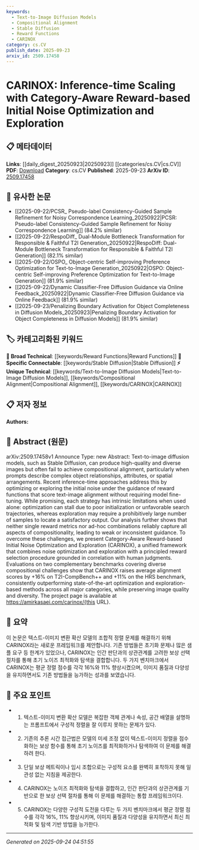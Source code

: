 ```yaml
---
keywords:
  - Text-to-Image Diffusion Models
  - Compositional Alignment
  - Stable Diffusion
  - Reward Functions
  - CARINOX
category: cs.CV
publish_date: 2025-09-23
arxiv_id: 2509.17458
---
```


<!-- KEYWORD_LINKING_METADATA:
{
  "processed_timestamp": "2025-09-24T04:51:55.108838",
  "vocabulary_version": "1.0",
  "selected_keywords": [
    "Text-to-Image Diffusion Models",
    "Compositional Alignment",
    "Stable Diffusion",
    "Reward Functions",
    "CARINOX"
  ],
  "rejected_keywords": [],
  "similarity_scores": {
    "Text-to-Image Diffusion Models": 0.78,
    "Compositional Alignment": 0.77,
    "Stable Diffusion": 0.8,
    "Reward Functions": 0.7,
    "CARINOX": 0.82
  },
  "extraction_method": "AI_prompt_based",
  "budget_applied": true,
  "candidates_json": {
    "candidates": [
      {
        "surface": "Text-to-image diffusion models",
        "canonical": "Text-to-Image Diffusion Models",
        "aliases": [
          "T2I Diffusion Models"
        ],
        "category": "unique_technical",
        "rationale": "This concept is central to the paper's focus on improving image generation from text, offering a unique technical insight.",
        "novelty_score": 0.75,
        "connectivity_score": 0.68,
        "specificity_score": 0.82,
        "link_intent_score": 0.78
      },
      {
        "surface": "Compositional alignment",
        "canonical": "Compositional Alignment",
        "aliases": [
          "Compositionality"
        ],
        "category": "unique_technical",
        "rationale": "The paper addresses challenges in achieving this alignment, making it a key technical focus.",
        "novelty_score": 0.7,
        "connectivity_score": 0.65,
        "specificity_score": 0.8,
        "link_intent_score": 0.77
      },
      {
        "surface": "Stable Diffusion",
        "canonical": "Stable Diffusion",
        "aliases": [],
        "category": "specific_connectable",
        "rationale": "A well-known model in the field, providing strong connectivity with related works.",
        "novelty_score": 0.4,
        "connectivity_score": 0.85,
        "specificity_score": 0.7,
        "link_intent_score": 0.8
      },
      {
        "surface": "Reward functions",
        "canonical": "Reward Functions",
        "aliases": [],
        "category": "broad_technical",
        "rationale": "Central to the optimization approach discussed, linking to broader machine learning techniques.",
        "novelty_score": 0.5,
        "connectivity_score": 0.75,
        "specificity_score": 0.6,
        "link_intent_score": 0.7
      },
      {
        "surface": "Category-Aware Reward-based Initial Noise Optimization and Exploration",
        "canonical": "CARINOX",
        "aliases": [
          "Category-Aware Optimization"
        ],
        "category": "unique_technical",
        "rationale": "A novel framework introduced by the authors, central to the paper's contributions.",
        "novelty_score": 0.9,
        "connectivity_score": 0.6,
        "specificity_score": 0.85,
        "link_intent_score": 0.82
      }
    ],
    "ban_list_suggestions": [
      "method",
      "performance",
      "experiment"
    ]
  },
  "decisions": [
    {
      "candidate_surface": "Text-to-image diffusion models",
      "resolved_canonical": "Text-to-Image Diffusion Models",
      "decision": "linked",
      "scores": {
        "novelty": 0.75,
        "connectivity": 0.68,
        "specificity": 0.82,
        "link_intent": 0.78
      }
    },
    {
      "candidate_surface": "Compositional alignment",
      "resolved_canonical": "Compositional Alignment",
      "decision": "linked",
      "scores": {
        "novelty": 0.7,
        "connectivity": 0.65,
        "specificity": 0.8,
        "link_intent": 0.77
      }
    },
    {
      "candidate_surface": "Stable Diffusion",
      "resolved_canonical": "Stable Diffusion",
      "decision": "linked",
      "scores": {
        "novelty": 0.4,
        "connectivity": 0.85,
        "specificity": 0.7,
        "link_intent": 0.8
      }
    },
    {
      "candidate_surface": "Reward functions",
      "resolved_canonical": "Reward Functions",
      "decision": "linked",
      "scores": {
        "novelty": 0.5,
        "connectivity": 0.75,
        "specificity": 0.6,
        "link_intent": 0.7
      }
    },
    {
      "candidate_surface": "Category-Aware Reward-based Initial Noise Optimization and Exploration",
      "resolved_canonical": "CARINOX",
      "decision": "linked",
      "scores": {
        "novelty": 0.9,
        "connectivity": 0.6,
        "specificity": 0.85,
        "link_intent": 0.82
      }
    }
  ]
}
-->

# CARINOX: Inference-time Scaling with Category-Aware Reward-based Initial Noise Optimization and Exploration

## 📋 메타데이터

**Links**: [[daily_digest_20250923|20250923]] [[categories/cs.CV|cs.CV]]
**PDF**: [Download](https://arxiv.org/pdf/2509.17458.pdf)
**Category**: cs.CV
**Published**: 2025-09-23
**ArXiv ID**: [2509.17458](https://arxiv.org/abs/2509.17458)

## 🔗 유사한 논문
- [[2025-09-22/PCSR_ Pseudo-label Consistency-Guided Sample Refinement for Noisy Correspondence Learning_20250922|PCSR: Pseudo-label Consistency-Guided Sample Refinement for Noisy Correspondence Learning]] (84.2% similar)
- [[2025-09-22/RespoDiff_ Dual-Module Bottleneck Transformation for Responsible & Faithful T2I Generation_20250922|RespoDiff: Dual-Module Bottleneck Transformation for Responsible & Faithful T2I Generation]] (82.1% similar)
- [[2025-09-22/OSPO_ Object-centric Self-improving Preference Optimization for Text-to-Image Generation_20250922|OSPO: Object-centric Self-improving Preference Optimization for Text-to-Image Generation]] (81.9% similar)
- [[2025-09-22/Dynamic Classifier-Free Diffusion Guidance via Online Feedback_20250922|Dynamic Classifier-Free Diffusion Guidance via Online Feedback]] (81.9% similar)
- [[2025-09-23/Penalizing Boundary Activation for Object Completeness in Diffusion Models_20250923|Penalizing Boundary Activation for Object Completeness in Diffusion Models]] (81.9% similar)

## 🏷️ 카테고리화된 키워드
**🧠 Broad Technical**: [[keywords/Reward Functions|Reward Functions]]
**🔗 Specific Connectable**: [[keywords/Stable Diffusion|Stable Diffusion]]
**⚡ Unique Technical**: [[keywords/Text-to-Image Diffusion Models|Text-to-Image Diffusion Models]], [[keywords/Compositional Alignment|Compositional Alignment]], [[keywords/CARINOX|CARINOX]]

## 📋 저자 정보

**Authors:** 

## 📄 Abstract (원문)

arXiv:2509.17458v1 Announce Type: new 
Abstract: Text-to-image diffusion models, such as Stable Diffusion, can produce high-quality and diverse images but often fail to achieve compositional alignment, particularly when prompts describe complex object relationships, attributes, or spatial arrangements. Recent inference-time approaches address this by optimizing or exploring the initial noise under the guidance of reward functions that score text-image alignment without requiring model fine-tuning. While promising, each strategy has intrinsic limitations when used alone: optimization can stall due to poor initialization or unfavorable search trajectories, whereas exploration may require a prohibitively large number of samples to locate a satisfactory output. Our analysis further shows that neither single reward metrics nor ad-hoc combinations reliably capture all aspects of compositionality, leading to weak or inconsistent guidance. To overcome these challenges, we present Category-Aware Reward-based Initial Noise Optimization and Exploration (CARINOX), a unified framework that combines noise optimization and exploration with a principled reward selection procedure grounded in correlation with human judgments. Evaluations on two complementary benchmarks covering diverse compositional challenges show that CARINOX raises average alignment scores by +16% on T2I-CompBench++ and +11% on the HRS benchmark, consistently outperforming state-of-the-art optimization and exploration-based methods across all major categories, while preserving image quality and diversity. The project page is available at https://amirkasaei.com/carinox/{this URL}.

## 📝 요약

이 논문은 텍스트-이미지 변환 확산 모델의 조합적 정렬 문제를 해결하기 위해 CARINOX라는 새로운 프레임워크를 제안합니다. 기존 방법들은 초기화 문제나 많은 샘플 요구 등 한계가 있었으나, CARINOX는 인간 판단과의 상관관계를 고려한 보상 선택 절차를 통해 초기 노이즈 최적화와 탐색을 결합합니다. 두 가지 벤치마크에서 CARINOX는 평균 정렬 점수를 각각 16%와 11% 향상시켰으며, 이미지 품질과 다양성을 유지하면서도 기존 방법들을 능가하는 성과를 보였습니다.

## 🎯 주요 포인트

- 1. 텍스트-이미지 변환 확산 모델은 복잡한 객체 관계나 속성, 공간 배열을 설명하는 프롬프트에서 구성적 정렬을 잘 이루지 못하는 문제가 있다.
- 2. 기존의 추론 시간 접근법은 모델의 미세 조정 없이 텍스트-이미지 정렬을 점수화하는 보상 함수를 통해 초기 노이즈를 최적화하거나 탐색하여 이 문제를 해결하려 한다.
- 3. 단일 보상 메트릭이나 임시 조합으로는 구성적 요소를 완벽히 포착하지 못해 일관성 없는 지침을 제공한다.
- 4. CARINOX는 노이즈 최적화와 탐색을 결합하고, 인간 판단과의 상관관계를 기반으로 한 보상 선택 절차를 통해 이 문제를 해결하는 통합 프레임워크이다.
- 5. CARINOX는 다양한 구성적 도전을 다루는 두 가지 벤치마크에서 평균 정렬 점수를 각각 16%, 11% 향상시키며, 이미지 품질과 다양성을 유지하면서 최신 최적화 및 탐색 기반 방법을 능가한다.


---

*Generated on 2025-09-24 04:51:55*